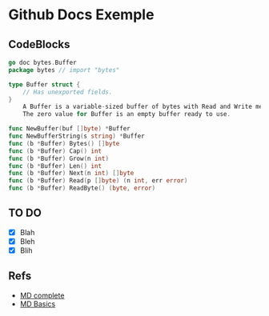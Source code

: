 # Github Docs Exemple

## CodeBlocks

```go
go doc bytes.Buffer
package bytes // import "bytes"

type Buffer struct {
    // Has unexported fields.
}
    A Buffer is a variable-sized buffer of bytes with Read and Write methods.
    The zero value for Buffer is an empty buffer ready to use.

func NewBuffer(buf []byte) *Buffer
func NewBufferString(s string) *Buffer
func (b *Buffer) Bytes() []byte
func (b *Buffer) Cap() int
func (b *Buffer) Grow(n int)
func (b *Buffer) Len() int
func (b *Buffer) Next(n int) []byte
func (b *Buffer) Read(p []byte) (n int, err error)
func (b *Buffer) ReadByte() (byte, error)
```
## TO DO
- [x] Blah
- [x] Bleh
- [x] Blih
## Refs
- [MD complete](https://github.github.com/gfm/)
- [MD Basics](https://docs.github.com/en/get-started/writing-on-github/getting-started-with-writing-and-formatting-on-github/basic-writing-and-formatting-syntax)

